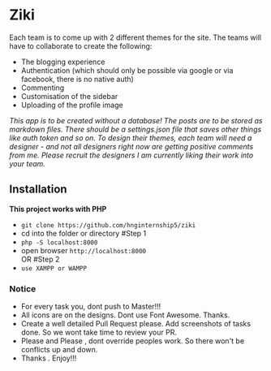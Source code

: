 # Ziki

Each team is to come up with 2 different themes for the site. The teams will have to collaborate to create the following:

- The blogging experience
- Authentication (which should only be possible via google or via facebook, there is no native auth)
- Commenting
- Customisation of the sidebar
- Uploading of the profile image

*This app is to be created *without a database*! The posts are to be stored as markdown files.*
_There should be a settings.json file that saves other things like auth token and so on.
To design their themes, each team will need a designer - and not all designers right now are getting positive comments from me. Please recruit the designers I am currently liking their work into your team._

## Installation

**This project works with PHP**

- `git clone https://github.com/hnginternship5/ziki`
- cd into the folder or directory
  #Step 1
- `php -S localhost:8000`
- open browser `http://localhost:8000`  
  OR
  #Step 2
- `use XAMPP or WAMPP`

### Notice

- For every task you, dont push to Master!!!
- All icons are on the designs. Dont use Font Awesome. Thanks.
- Create a well detailed Pull Request please. Add screenshots of tasks done. So we wont take time to review your PR.
- Please and Please , dont override peoples work. So there won't be conflicts up and down.
- Thanks . Enjoy!!!

###
